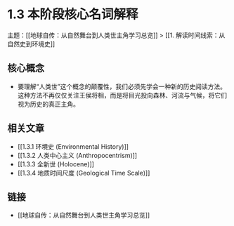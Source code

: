 # 1.3 本阶段核心名词解释

主题：[[地球自传：从自然舞台到人类世主角学习总览]] > [[1. 解读时间线索：从自然史到环境史]]

## 核心概念

- 要理解“人类世”这个概念的颠覆性，我们必须先学会一种新的历史阅读方法。这种方法不再仅仅关注王侯将相，而是将目光投向森林、河流与气候，将它们视为历史的真正主角。

## 相关文章

- [[1.3.1 环境史 (Environmental History)]]
- [[1.3.2 人类中心主义 (Anthropocentrism)]]
- [[1.3.3 全新世 (Holocene)]]
- [[1.3.4 地质时间尺度 (Geological Time Scale)]]

## 链接

- [[地球自传：从自然舞台到人类世主角学习总览]]
